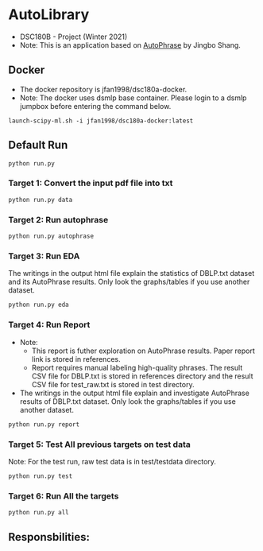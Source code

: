 # AutoLibrary
- DSC180B - Project (Winter 2021)
- Note: This is an application based on [AutoPhrase](https://github.com/shangjingbo1226/AutoPhrase) by Jingbo Shang.

## Docker
- The docker repository is jfan1998/dsc180a-docker.
- Note: The docker uses dsmlp base container. Please login to a dsmlp jumpbox before entering the command below.
```
launch-scipy-ml.sh -i jfan1998/dsc180a-docker:latest
```

## Default Run
```
python run.py
```

### Target 1: Convert the input pdf file into txt
```
python run.py data
```
### Target 2: Run autophrase
```
python run.py autophrase
```

### Target 3: Run EDA
The writings in the output html file explain the statistics of DBLP.txt dataset and its AutoPhrase results. Only look the graphs/tables if you use another dataset.
```
python run.py eda
```
### Target 4: Run Report 
- Note: 
  - This report is futher exploration on AutoPhrase results. Paper report link is stored in references.
  - Report requires manual labeling high-quality phrases. The result CSV file for DBLP.txt is stored in references directory and the result CSV file for test_raw.txt is stored in test directory.
- The writings in the output html file explain and investigate AutoPhrase results of DBLP.txt dataset. Only look the graphs/tables if you use another dataset.
```
python run.py report
```
### Target 5: Test All previous targets on test data
Note: For the test run, raw test data is in test/testdata directory.
```
python run.py test
```
### Target 6: Run All the targets
```
python run.py all
```

## Responsbilities: 
